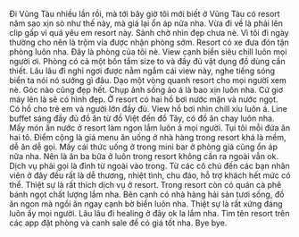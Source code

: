 Đi Vũng Tàu nhiều lần rồi, mà tới bây giờ tôi mới biết ở Vũng Tàu có resort năm sao xịn sò như thế này, mà giá lại ổn áp nữa nha. Vừa đi về là phải lên clip gấp vì quá yêu em resort này. Sảnh chờ nhìn đẹp chưa nè. Vì tôi đi ngày thường cho nên là trộm vía được nhận phòng sớm. Resort có xe đưa đón tận phòng luôn nha. Đây là phòng của tôi nè. View cạnh biển siêu chill luôn mọi người ơi. Phòng có cả một bồn tắm size to và đầy đủ vật dụng đồ dùng cần thiết. Lâu lâu đi nghỉ ngơi được nằm ngắm cái view này, nghe tiếng sóng biển ta nói nó sướng gì đâu. Dạo một vòng quanh resort cho mọi người xem nè. Góc nào cũng đẹp hết. Chụp ảnh sống ảo á là bao xịn luôn nha. Cứ giơ máy lên là sẽ có hình đẹp. Ở resort có hai hồ bơi nước mặn và nước ngọt. Có hồ cho trẻ em và người lớn đầy đủ. View hồ bơi nhìn chill xỉu luôn á. Line buffet sáng đầy đủ đồ ăn từ đồ Việt đến đồ Tây, có đồ ăn chay luôn nha. Mấy món ăn nước ở resort làm ngon lắm luôn á mọi người. Tụi tôi mỗi đứa ăn hai tô. Điểm cộng là giá menu ăn uống ở nhà hàng trong resort khá là mềm, dễ ăn dễ gọi. Mấy cái thức uống ở trong mini bar ở phòng giá cũng ổn áp nữa nha. Nên là ăn ba bữa ở luôn trong resort không cần ra ngoài vẫn ok. Dịch vụ phải gọi là đỉnh từ ngoài vào trong. Từ các cô chú đến các bạn nhân viên ở đây đều rất là dễ thương, nhiệt tình, chu đáo, hỗ trợ khách hết mức có thể. Thiệt sự là rất thích dịch vụ ở resort. Trong resort còn có quán cà phê bánh ngọt chất lượng lắm nha. Bên cạnh có nhà hàng hải sản tươi sống, đồ ăn ngon mà ngồi ăn ngay cạnh bờ biển luôn nha. Thiệt sự là rất xứng đáng luôn ấy mọi người. Lâu lâu đi healing ở đây ok la lắm nha. Tìm tên resort trên các app đặt phòng và canh sale để có giá tốt nha. Bye bye.